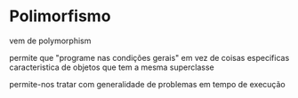 # Polimorfismo
vem de polymorphism

permite que "programe nas condições gerais" em vez de coisas especificas
caracteristica de objetos que tem a mesma superclasse

permite-nos tratar com generalidade de problemas em tempo de execução
